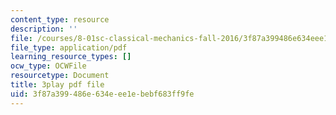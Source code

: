 ```yaml
---
content_type: resource
description: ''
file: /courses/8-01sc-classical-mechanics-fall-2016/3f87a399486e634eee1ebebf683ff9fe_i4u7SZjoAs4.pdf
file_type: application/pdf
learning_resource_types: []
ocw_type: OCWFile
resourcetype: Document
title: 3play pdf file
uid: 3f87a399-486e-634e-ee1e-bebf683ff9fe
---
```

